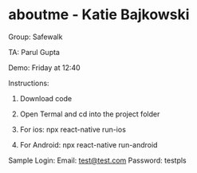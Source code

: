 # aboutme - Katie Bajkowski 

Group: Safewalk

TA: Parul Gupta

Demo: Friday at 12:40

Instructions:

1. Download code

2. Open Termal and cd into the project folder

3. For ios: npx react-native run-ios

4. For Android: npx react-native run-android

Sample Login:
Email: test@test.com
Password: testpls

